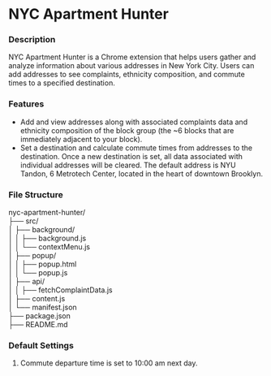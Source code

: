# NYC Apartment Hunter
### Description
NYC Apartment Hunter is a Chrome extension that helps users gather and analyze information about various addresses in New York City. Users can add addresses to see complaints, ethnicity composition, and commute times to a specified destination.

### Features
- Add and view addresses along with associated complaints data and ethnicity composition of the block group (the ~6 blocks that are immediately adjacent to your block).  
- Set a destination and calculate commute times from addresses to the destination. Once a new destination is set, all data associated with individual addresses will be cleared. The default address is NYU Tandon, 6 Metrotech Center, located in the heart of downtown Brooklyn.  

### File Structure
nyc-apartment-hunter/  
├── src/  
│   ├── background/  
│   │   ├── background.js   
│   │   └── contextMenu.js  
│   ├── popup/  
│   │   ├── popup.html  
│   │   └── popup.js  
│   ├── api/  
│   │   ├── fetchComplaintData.js  
│   ├── content.js  
│   └── manifest.json  
├── package.json  
├── README.md  

### Default Settings
1. Commute departure time is set to 10:00 am next day. 
